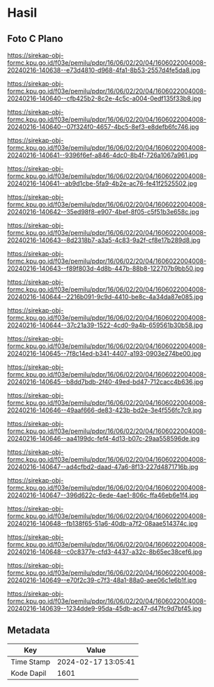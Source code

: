 # Hasil

## Foto C Plano

https://sirekap-obj-formc.kpu.go.id/f03e/pemilu/pdpr/16/06/02/20/04/1606022004008-20240216-140638--e73d4810-d968-4fa1-8b53-2557d4fe5da8.jpg

https://sirekap-obj-formc.kpu.go.id/f03e/pemilu/pdpr/16/06/02/20/04/1606022004008-20240216-140640--cfb425b2-8c2e-4c5c-a004-0edf135f33b8.jpg

https://sirekap-obj-formc.kpu.go.id/f03e/pemilu/pdpr/16/06/02/20/04/1606022004008-20240216-140640--07f324f0-4657-4bc5-8ef3-e8defb6fc746.jpg

https://sirekap-obj-formc.kpu.go.id/f03e/pemilu/pdpr/16/06/02/20/04/1606022004008-20240216-140641--9396f6ef-a846-4dc0-8b4f-726a1067a961.jpg

https://sirekap-obj-formc.kpu.go.id/f03e/pemilu/pdpr/16/06/02/20/04/1606022004008-20240216-140641--ab9d1cbe-5fa9-4b2e-ac76-fe41f2525502.jpg

https://sirekap-obj-formc.kpu.go.id/f03e/pemilu/pdpr/16/06/02/20/04/1606022004008-20240216-140642--35ed98f8-e907-4bef-8f05-c5f51b3e658c.jpg

https://sirekap-obj-formc.kpu.go.id/f03e/pemilu/pdpr/16/06/02/20/04/1606022004008-20240216-140643--8d2318b7-a3a5-4c83-9a2f-cf8e17b289d8.jpg

https://sirekap-obj-formc.kpu.go.id/f03e/pemilu/pdpr/16/06/02/20/04/1606022004008-20240216-140643--f89f803d-4d8b-447b-88b8-122707b9bb50.jpg

https://sirekap-obj-formc.kpu.go.id/f03e/pemilu/pdpr/16/06/02/20/04/1606022004008-20240216-140644--2216b091-9c9d-4410-be8c-4a34da87e085.jpg

https://sirekap-obj-formc.kpu.go.id/f03e/pemilu/pdpr/16/06/02/20/04/1606022004008-20240216-140644--37c21a39-1522-4cd0-9a4b-659561b30b58.jpg

https://sirekap-obj-formc.kpu.go.id/f03e/pemilu/pdpr/16/06/02/20/04/1606022004008-20240216-140645--7f8c14ed-b341-4407-a193-0903e274be00.jpg

https://sirekap-obj-formc.kpu.go.id/f03e/pemilu/pdpr/16/06/02/20/04/1606022004008-20240216-140645--b8dd7bdb-2f40-49ed-bd47-712cacc4b636.jpg

https://sirekap-obj-formc.kpu.go.id/f03e/pemilu/pdpr/16/06/02/20/04/1606022004008-20240216-140646--49aaf666-de83-423b-bd2e-3e4f556fc7c9.jpg

https://sirekap-obj-formc.kpu.go.id/f03e/pemilu/pdpr/16/06/02/20/04/1606022004008-20240216-140646--aa4199dc-fef4-4d13-b07c-29aa558596de.jpg

https://sirekap-obj-formc.kpu.go.id/f03e/pemilu/pdpr/16/06/02/20/04/1606022004008-20240216-140647--ad4cfbd2-daad-47a6-8f13-227d4871716b.jpg

https://sirekap-obj-formc.kpu.go.id/f03e/pemilu/pdpr/16/06/02/20/04/1606022004008-20240216-140647--396d622c-6ede-4ae1-806c-ffa46eb6e1f4.jpg

https://sirekap-obj-formc.kpu.go.id/f03e/pemilu/pdpr/16/06/02/20/04/1606022004008-20240216-140648--fb138f65-51a6-40db-a7f2-08aae514374c.jpg

https://sirekap-obj-formc.kpu.go.id/f03e/pemilu/pdpr/16/06/02/20/04/1606022004008-20240216-140648--c0c8377e-cfd3-4437-a32c-8b65ec38cef6.jpg

https://sirekap-obj-formc.kpu.go.id/f03e/pemilu/pdpr/16/06/02/20/04/1606022004008-20240216-140649--e70f2c39-c7f3-48a1-88a0-aee06c1e6b1f.jpg

https://sirekap-obj-formc.kpu.go.id/f03e/pemilu/pdpr/16/06/02/20/04/1606022004008-20240216-140639--1234dde9-95da-45db-ac47-d47fc9d7bf45.jpg


## Metadata

| Key        | Value               |
| ---------- | ------------------- |
| Time Stamp | 2024-02-17 13:05:41 |
| Kode Dapil | 1601                |




